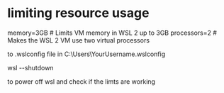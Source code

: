 # limiting resource usage

memory=3GB   # Limits VM memory in WSL 2 up to 3GB
processors=2 # Makes the WSL 2 VM use two virtual processors

to .wslconfig file in C:\Users\YourUsername\.wslconfig

wsl --shutdown

to power off wsl and check if the limts are working
